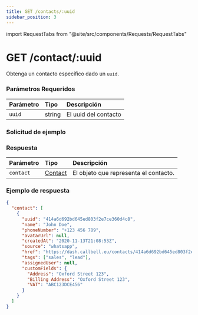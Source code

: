 ```yaml
---
title: GET /contacts/:uuid
sidebar_position: 3
---
```


import RequestTabs from "@site/src/components/Requests/RequestTabs"

# GET /contact/:uuid

Obtenga un contacto específico dado un `uuid`.

### Parámetros Requeridos

| Parámetro | Tipo   | Descripción             |
| :-------- | :----- | :---------------------- |
| `uuid`    | string | El uuid del contacto     |

### Solicitud de ejemplo

<RequestTabs endpoint='contacts_api' request="get_contact"/>

### Respuesta

| Parámetro | Tipo                                           | Descripción                          |
| :-------- | :--------------------------------------------- | :----------------------------------- |
| `contact` | [Contact](/api/reference/object_types/contact) | El objeto que representa el contacto. |

### Ejemplo de respuesta

```json title=response.json
{
  "contact": [
    {
      "uuid": "414a6d692bd645ed803f2e7ce360d4c8",
      "name": "John Doe",
      "phoneNumber": "+123 456 789",
      "avatarUrl": null,
      "createdAt": "2020-11-13T21:08:53Z",
      "source": "whatsapp",
      "href": "https://dash.callbell.eu/contacts/414a6d692bd645ed803f2e7ce360d4c8",
      "tags": ["sales", "lead"],
      "assignedUser": null,
      "customFields": {
        "Address": "Oxford Street 123",
        "Billing Address": "Oxford Street 123",
        "VAT": "ABC123DCE456"
      }
    }
  ]
}
```